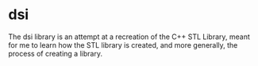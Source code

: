 # dsi
The dsi library is an attempt at a recreation of the C++ STL Library, meant for me to learn how the STL library is created, and more generally, the process of creating a library.
